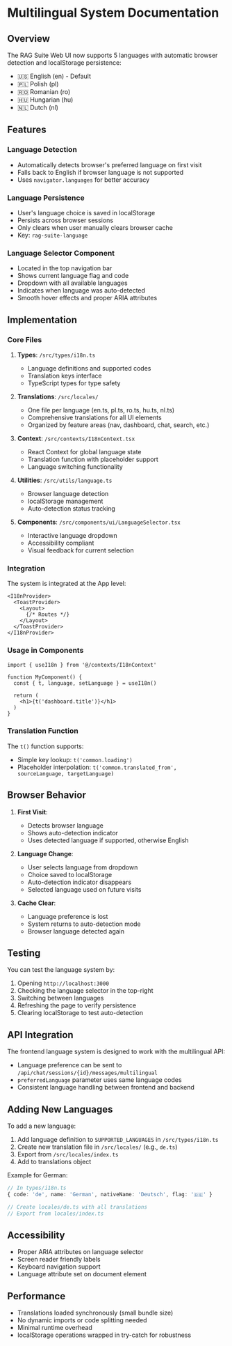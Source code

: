 # Multilingual System Documentation

## Overview

The RAG Suite Web UI now supports 5 languages with automatic browser detection and localStorage persistence:

- 🇺🇸 English (en) - Default
- 🇵🇱 Polish (pl)
- 🇷🇴 Romanian (ro)
- 🇭🇺 Hungarian (hu)
- 🇳🇱 Dutch (nl)

## Features

### Language Detection
- Automatically detects browser's preferred language on first visit
- Falls back to English if browser language is not supported
- Uses `navigator.languages` for better accuracy

### Language Persistence
- User's language choice is saved in localStorage
- Persists across browser sessions
- Only clears when user manually clears browser cache
- Key: `rag-suite-language`

### Language Selector Component
- Located in the top navigation bar
- Shows current language flag and code
- Dropdown with all available languages
- Indicates when language was auto-detected
- Smooth hover effects and proper ARIA attributes

## Implementation

### Core Files

1. **Types**: `/src/types/i18n.ts`
   - Language definitions and supported codes
   - Translation keys interface
   - TypeScript types for type safety

2. **Translations**: `/src/locales/`
   - One file per language (en.ts, pl.ts, ro.ts, hu.ts, nl.ts)
   - Comprehensive translations for all UI elements
   - Organized by feature areas (nav, dashboard, chat, search, etc.)

3. **Context**: `/src/contexts/I18nContext.tsx`
   - React Context for global language state
   - Translation function with placeholder support
   - Language switching functionality

4. **Utilities**: `/src/utils/language.ts`
   - Browser language detection
   - localStorage management
   - Auto-detection status tracking

5. **Components**: `/src/components/ui/LanguageSelector.tsx`
   - Interactive language dropdown
   - Accessibility compliant
   - Visual feedback for current selection

### Integration

The system is integrated at the App level:

```tsx
<I18nProvider>
  <ToastProvider>
    <Layout>
      {/* Routes */}
    </Layout>
  </ToastProvider>
</I18nProvider>
```

### Usage in Components

```tsx
import { useI18n } from '@/contexts/I18nContext'

function MyComponent() {
  const { t, language, setLanguage } = useI18n()
  
  return (
    <h1>{t('dashboard.title')}</h1>
  )
}
```

### Translation Function

The `t()` function supports:
- Simple key lookup: `t('common.loading')`
- Placeholder interpolation: `t('common.translated_from', sourceLanguage, targetLanguage)`

## Browser Behavior

1. **First Visit**: 
   - Detects browser language
   - Shows auto-detection indicator
   - Uses detected language if supported, otherwise English

2. **Language Change**:
   - User selects language from dropdown
   - Choice saved to localStorage
   - Auto-detection indicator disappears
   - Selected language used on future visits

3. **Cache Clear**:
   - Language preference is lost
   - System returns to auto-detection mode
   - Browser language detected again

## Testing

You can test the language system by:

1. Opening `http://localhost:3000`
2. Checking the language selector in the top-right
3. Switching between languages
4. Refreshing the page to verify persistence
5. Clearing localStorage to test auto-detection

## API Integration

The frontend language system is designed to work with the multilingual API:
- Language preference can be sent to `/api/chat/sessions/{id}/messages/multilingual`
- `preferredLanguage` parameter uses same language codes
- Consistent language handling between frontend and backend

## Adding New Languages

To add a new language:

1. Add language definition to `SUPPORTED_LANGUAGES` in `/src/types/i18n.ts`
2. Create new translation file in `/src/locales/` (e.g., `de.ts`)
3. Export from `/src/locales/index.ts`
4. Add to translations object

Example for German:
```typescript
// In types/i18n.ts
{ code: 'de', name: 'German', nativeName: 'Deutsch', flag: '🇩🇪' }

// Create locales/de.ts with all translations
// Export from locales/index.ts
```

## Accessibility

- Proper ARIA attributes on language selector
- Screen reader friendly labels
- Keyboard navigation support
- Language attribute set on document element

## Performance

- Translations loaded synchronously (small bundle size)
- No dynamic imports or code splitting needed
- Minimal runtime overhead
- localStorage operations wrapped in try-catch for robustness

